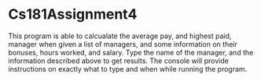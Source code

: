 # Cs181Assignment4

This program is able to calcualate the average pay, and highest paid, manager when given a list of managers, and some information on their bonuses, hours worked, and salary.
Type the name of the manager, and the information described above to get results. The console will provide instructions on exactly what to type and when while running the program.
